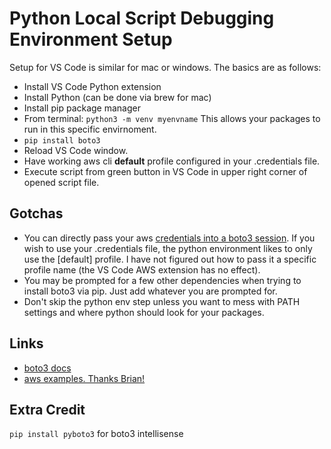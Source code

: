 # Python Local Script Debugging Environment Setup

Setup for VS Code is similar for mac or windows. The basics are as follows:

- Install VS Code Python extension
- Install Python (can be done via brew for mac)
- Install pip package manager
- From terminal: `python3 -m venv myenvname` This allows your packages to run in this specific envirnoment.
- `pip install boto3`
- Reload VS Code window.
- Have working aws cli **default** profile configured in your .credentials file.
- Execute script from green button in VS Code in upper right corner of opened script file.

## Gotchas

- You can directly pass your aws [credentials into a boto3 session](https://boto3.amazonaws.com/v1/documentation/api/latest/guide/configuration.html). If you wish to use your .credentials file, the python environment likes to only use the [default] profile. I have not figured out how to pass it a specific profile name (the VS Code AWS extension has no effect).
- You may be prompted for a few other dependencies when trying to install boto3 via pip. Just add whatever you are prompted for.
- Don't skip the python env step unless you want to mess with PATH settings and where python should look for your packages.

## Links

- [boto3 docs](https://boto3.amazonaws.com/v1/documentation/api/latest/guide/quickstart.html)
- [aws examples. Thanks Brian!](https://boto3.amazonaws.com/v1/documentation/api/latest/guide/sqs-example-using-queues.html)

## Extra Credit

`pip install pyboto3` for boto3 intellisense
